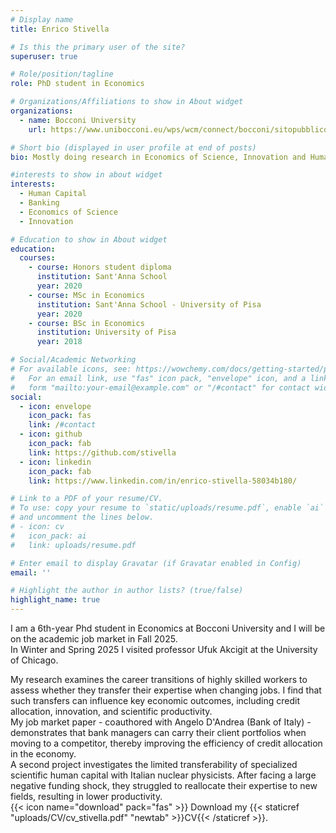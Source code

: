 ```yaml
---
# Display name
title: Enrico Stivella

# Is this the primary user of the site?
superuser: true

# Role/position/tagline
role: PhD student in Economics

# Organizations/Affiliations to show in About widget
organizations:
  - name: Bocconi University
    url: https://www.unibocconi.eu/wps/wcm/connect/bocconi/sitopubblico_en/navigation+tree/home/

# Short bio (displayed in user profile at end of posts)
bio: Mostly doing research in Economics of Science, Innovation and Human Capital. If not, playing basketball or getting lost in the mountains.

#interests to show in about widget 
interests:
  - Human Capital
  - Banking
  - Economics of Science
  - Innovation

# Education to show in About widget
education:
  courses:
    - course: Honors student diploma
      institution: Sant'Anna School
      year: 2020
    - course: MSc in Economics
      institution: Sant'Anna School - University of Pisa
      year: 2020
    - course: BSc in Economics
      institution: University of Pisa
      year: 2018

# Social/Academic Networking
# For available icons, see: https://wowchemy.com/docs/getting-started/page-builder/#icons
#   For an email link, use "fas" icon pack, "envelope" icon, and a link in the
#   form "mailto:your-email@example.com" or "/#contact" for contact widget.
social:
  - icon: envelope
    icon_pack: fas
    link: /#contact
  - icon: github
    icon_pack: fab
    link: https://github.com/stivella
  - icon: linkedin
    icon_pack: fab
    link: https://www.linkedin.com/in/enrico-stivella-58034b180/

# Link to a PDF of your resume/CV.
# To use: copy your resume to `static/uploads/resume.pdf`, enable `ai` icons in `params.toml`,
# and uncomment the lines below.
# - icon: cv
#   icon_pack: ai
#   link: uploads/resume.pdf

# Enter email to display Gravatar (if Gravatar enabled in Config)
email: ''

# Highlight the author in author lists? (true/false)
highlight_name: true
---
```



I am a 6th-year Phd student in Economics at Bocconi University and I will be on the academic job market in Fall 2025.\
In Winter and Spring 2025 I visited professor Ufuk Akcigit at the University of Chicago.
<!--
Before that, I was as a honors student at [Sant'Anna School of Advanced Studies](https://www.santannapisa.it/en) in Pisa, where I earned my Master's degree in Economics.\
-->


My research examines the career transitions of highly skilled workers to assess whether they transfer their expertise when changing jobs.
I find that such transfers can influence key economic outcomes, including credit allocation, innovation, and scientific productivity.\
My job market paper - coauthored with Angelo D'Andrea (Bank of Italy) - demonstrates that bank managers can carry their client portfolios when moving to a competitor, thereby improving the efficiency of credit allocation in the economy.\
A second project investigates the limited transferability of specialized scientific human capital with Italian nuclear physicists.
After facing a large negative funding shock, they struggled to reallocate their expertise to new fields, resulting in lower productivity.\
{{< icon name="download" pack="fas" >}} Download my {{< staticref "uploads/CV/cv_stivella.pdf" "newtab" >}}CV{{< /staticref >}}.

<!--
# I am working in the fields of Economics of Science and Innovation.
# In my research so far, I tried to go after two questions: First, how do scientists and engineers transfer their skills to new contexts, and possibly generate innovation and growth? Second, when and how should the public sector direct technological change?
# I tried to answer to the first question by studying the careers of Italian nuclear scientists, whose field of studies was defunded after the Chernobyl disaster. In another project I studied how public procurement impacts US innovative small businesses.\
# {{< icon name="download" pack="fas" >}} Download my {{< staticref "uploads/CV/cv_stivella.pdf" "newtab" >}}CV{{< /staticref >}}.
-->
